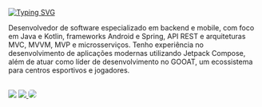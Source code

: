 [![Typing SVG](https://readme-typing-svg.herokuapp.com/?color=48D1CC&size=35&width=1000&lines=Luis+Gustavo+Miranda;Desenvolvedor+Mobile;Desenvolvedor+Backend)](https://git.io/typing-svg)
<!-- aaa -->
<!-- [![Gráfico](https://github-readme-activity-graph.cyclic.app/graph?username=Luisgmr&bg_color=0d1117&color=48D1CC&line=48D1CC&point=008B8B&area=true&hide_border=true)]() -->

<p>Desenvolvedor de software especializado em backend e mobile, com foco em Java e Kotlin, frameworks Android e Spring, API REST e arquiteturas MVC, MVVM, MVP e microsserviços. Tenho experiência no desenvolvimento de aplicações modernas utilizando Jetpack Compose, além de atuar como líder de desenvolvimento no GOOAT, um ecossistema para centros esportivos e jogadores.</p>

<br/>

<div> 
<a href = "mailto:contato@luisgmr.com"> 
  <img src="https://img.shields.io/badge/-Email-008B8B?style=for-the-badge&logo=gmail&logoColor=white"></a>
<!--   <img src="https://img.shields.io/badge/-Email-%23333?style=for-the-badge&logo=gmail&logoColor=white" style="border-radius: 5px" target="_blank"></a> -->
<a href="https://www.linkedin.com/in/Luisgmr01/" target="_blank">
  <img src="https://img.shields.io/badge/-LinkedIn-008B8B?style=for-the-badge&logo=linkedin&logoColor=white">
</a>
<a href="https://gooat.com.br" target="_blank">
  <img src="https://img.shields.io/badge/🐐 GOOAT -008B8B?style=for-the-badge" style="border-radius: 5px">
</a>
<!--   <img src="https://img.shields.io/badge/-LinkedIn-%230077B5?style=for-the-badge&logo=linkedin&logoColor=white" style="border-radius: 5px" target="_blank"></a>  -->
 </div>
